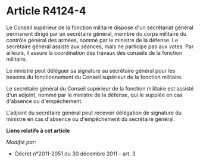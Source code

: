 # Article R4124-4

Le Conseil supérieur de la fonction militaire dispose d'un secrétariat général permanent dirigé par un secrétaire général,
membre du corps militaire du contrôle général des armées, nommé par le ministre de la défense. Le secrétaire général assiste
aux séances, mais ne participe pas aux votes. Par ailleurs, il assure la coordination des travaux des conseils de la fonction
militaire.

Le ministre peut déléguer sa signature au secrétaire général pour les besoins du fonctionnement du Conseil supérieur de la
fonction militaire.

Le secrétaire général du Conseil supérieur de la fonction militaire est assisté d'un adjoint, nommé par le ministre de la
défense, qui le supplée en cas d'absence ou d'empêchement. 

L'adjoint du secrétaire général peut recevoir délégation de signature du ministre en cas d'absence ou d'empêchement du
secrétaire général.

**Liens relatifs à cet article**

_Modifié par_:

  - Décret n°2011-2051 du 30 décembre 2011 - art. 3
